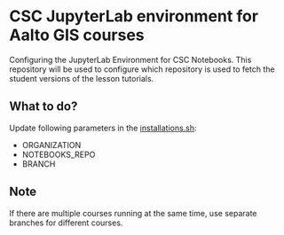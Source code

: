 # CSC JupyterLab environment for Aalto GIS courses

Configuring the JupyterLab Environment for CSC Notebooks. This repository will be used to
configure which repository is used to fetch the student versions of the lesson
tutorials.  

## What to do?

Update following parameters in the [installations.sh](installations.sh):

 - ORGANIZATION
 - NOTEBOOKS_REPO
 - BRANCH

## Note

If there are multiple courses running at the same time, use separate branches for different courses.

